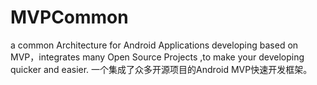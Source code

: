 # MVPCommon
a common Architecture for Android Applications developing based on MVP，integrates many Open Source Projects ,to make your developing quicker and easier.
一个集成了众多开源项目的Android MVP快速开发框架。
